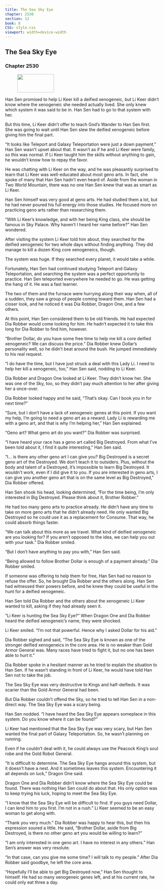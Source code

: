 ```yaml
---
title: The Sea Sky Eye
chapter: 2530
section: 12
book: 8
CSS: style.css
viewport: width=device-width
---
```


## The Sea Sky Eye

### Chapter 2530

<figure>
	<img src="../Images/gem.gif" alt="" id="gem" width="120" height="60" />
</figure>

Han Sen promised to help Li Keer kill a deified xenogeneic, but Li Keer didn’t know where the xenogeneic she needed actually lived. She only knew which system it was said to be in. Han Sen had to go to that system with her.

But this time, Li Keer didn’t offer to teach God’s Wander to Han Sen first. She was going to wait until Han Sen slew the deified xenogeneic before giving him the final part.

“It looks like Teleport and Galaxy Teleportation were just a down payment.” Han Sen wasn’t upset about that. It wasn’t as if he and Li Keer were family, so this was normal. If Li Keer taught him the skills without anything to gain, he wouldn’t know how to repay the favor.

He was chatting with Li Keer on the way, and he was pleasantly surprised to learn that Li Keer was well-educated about most geno arts. In fact, she spoke of many that Han Sen hadn’t even heard of. Aside from the woman in Two World Mountain, there was no one Han Sen knew that was as smart as Li Keer.

Han Sen himself was very good at geno arts. He had studied them a lot, but he had never poured his full energy into those studies. He focused more on practicing geno arts rather than researching them.

“With Li Keer’s knowledge, and with her being King class, she should be famous in Sky Palace. Why haven’t I heard her name before?” Han Sen wondered.

After visiting the system Li Keer told him about, they searched for the deified xenogeneic for two whole days without finding anything. They did manage to kill a dozen King core xenogeneics, though.

The system was huge. If they searched every planet, it would take a while.

Fortunately, Han Sen had continued studying Teleport and Galaxy Teleportation, and searching the system was a perfect opportunity to practice. Han Sen teleported everywhere he needed to go. He was getting the hang of it. He was a fast learner.

The two of them and the furnace were hurrying along their way when, all of a sudden, they saw a group of people coming toward them. Han Sen had a closer look, and he noticed it was Dia Robber, Dragon One, and a few others.

At this point, Han Sen considered them to be old friends. He had expected Dia Robber would come looking for him. He hadn’t expected it to take this long for Dia Robber to find him, however.

“Brother Dollar, do you have some free time to help me kill a core deified xenogeneic? We can discuss the price.” Dia Robber knew Dollar’s personality well, so he didn’t beat around the bush. He jumped immediately to his real request.

“I do have the time, but I have just struck a deal with this Lady Li. I need to help her kill a xenogeneic, too,” Han Sen said, nodding to Li Keer.

Dia Robber and Dragon One looked at Li Keer. They didn’t know her. She was one of the Sky, too, so they didn’t pay much attention to her after giving her a once-over.

Dia Robber looked happy and he said, “That’s okay. Can I book you in for next time?”

“Sure, but I don’t have a lack of xenogeneic genes at this point. If you want my help, I’m going to need a geno art as a reward. Lady Li is rewarding me with a geno art, and that is why I’m helping her,” Han Sen explained.

“Geno art? What geno art do you want?” Dia Robber was surprised.

“I have heard your race has a geno art called Big Destroyed. From what I’ve been told about it, I find it quite interesting,” Han Sen said.

“I… is there any other geno art I can give you? Big Destroyed is a secret geno art of the Destroyed. We don’t teach it to outsiders. Plus, without the body and talent of a Destroyed, it’s impossible to learn Big Destroyed. It wouldn’t work, even if I did give it to you. If you are interested in geno arts, I can give you another geno art that is on the same level as Big Destroyed,” Dia Robber offered.

Han Sen shook his head, looking determined, “For the time being, I’m only interested in Big Destroyed. Please think about it, Brother Robber.”

He had too many geno arts to practice already. He didn’t have any time to take on more geno arts that he didn’t already need. He only wanted Big Destroyed so he could use it as a replacement for Consume. That way, he could absorb things faster.

“We can talk about this more as we travel. What kind of deified xenogeneic are you looking for? If you aren’t opposed to the idea, we can help you out with your task.” Dia Robber smiled.

“But I don’t have anything to pay you with,” Han Sen said.

“Being allowed to follow Brother Dollar is enough of a payment already.” Dia Robber smiled.

If someone was offering to help them for free, Han Sen had no reason to refuse the offer. So, he brought Dia Robber and the others along. Han Sen had witnessed their powers before, and he knew they could be useful in the hunt for a deified xenogeneic.

Han Sen told Dia Robber and the others about the xenogeneic Li Keer wanted to kill, asking if they had already seen it.

“Li Keer is hunting the Sea Sky Eye?” When Dragon One and Dia Robber heard the deified xenogeneic’s name, they were shocked.

Li Keer smiled. “I’m not that powerful. Hence why I asked Dollar for his aid.”

Dia Robber sighed and said, “The Sea Sky Eye is known as one of the stronger deified xenogeneics in the core area. He is no weaker than Gold Armor General was. Many races have tried to fight it, but no one has been able to hurt it.”

Dia Robber spoke in a hesitant manner as he tried to explain the situation to Han Sen. If he wasn’t standing in front of Li Keer, he would have told Han Sen not to take the job.

The Sea Sky Eye was very destructive to Kings and half-deifieds. It was scarier than the Gold Armor General had been.

But Dia Robber couldn’t offend the Sky, so he tried to tell Han Sen in a non-direct way. The Sea Sky Eye was a scary being.

Han Sen nodded. “I have heard the Sea Sky Eye appears someplace in this system. Do you know where it can be found?”

Li Keer had mentioned that the Sea Sky Eye was very scary, but Han Sen wanted the final part of Galaxy Teleportation. So, he wasn’t planning on running.

Even if he couldn’t deal with it, he could always use the Peacock King’s soul robe and the Gold Robot General.

“It is difficult to determine. The Sea Sky Eye hangs around this system, but it doesn’t have a nest. And it sometimes leaves this system. Encountering it all depends on luck,” Dragon One said.

Dragon One and Dia Robber didn’t know where the Sea Sky Eye could be found. There was nothing Han Sen could do about that. His only option was to keep trying his luck, hoping to meet the Sea Sky Eye.

“I know that the Sea Sky Eye will be difficult to find. If you guys need Dollar, I can lend him to you first. I’m not in a rush.” Li Keer seemed to be an easy woman to get along with.

“Thank you very much.” Dia Robber was happy to hear this, but then his expression soured a little. He said, “Brother Dollar, aside from Big Destroyed, is there no other geno art you would be willing to learn?”

“I am only interested in one geno art. I have no interest in any others.” Han Sen’s answer was very resolute.

“In that case, can you give me some time? I will talk to my people.” After Dia Robber said goodbye, he left the core area.

“Hopefully I’ll be able to get Big Destroyed now,” Han Sen thought to himself. He had so many xenogeneic genes left, and at his current rate, he could only eat three a day.
